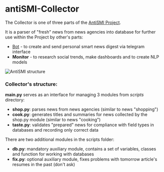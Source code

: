 # antiSMI-Collector

The Collector is one of three parts of the [AntiSMI Project](https://maxlethal.notion.site/antiSMI-project-763ed7401b9f4e2cbee7cdf6f03ad0b9).

It is a parser of "fresh" news from news agencies into database for further use within the Project by other's parts:
* [Bot](https://t.me/antiSMI_bot) - to create and send personal smart news digest via telegram interface 
* **Monitor** - to research social trends, make dashboards and to create NLP models

![AntiSMI structure](https://github.com/maxlethal/antiSMI-Collector/blob/master/img/AntiSMI%20structure%20small.png)

### Collector's structure:

**main.py** serves as an interface for managing 3 modules from _scripts_ directory:
- **shop.py**: parses news from news agencies (similar to news "shopping")
- **cook.py**: generates titles and summaries for news collected by the shop.py module (similar to news "cooking")
- **taste.py**: validates "prepared" news for compliance with field types in databases and recording only correct data

There are two additional modules in the scripts folder:
- **db.py**: mandatory auxiliary module, contains a set of variables, classes and function for working with databases
- **fix.py**: optional auxiliary module, fixes problems with tomorrow article's resumes in the past (don't ask)
